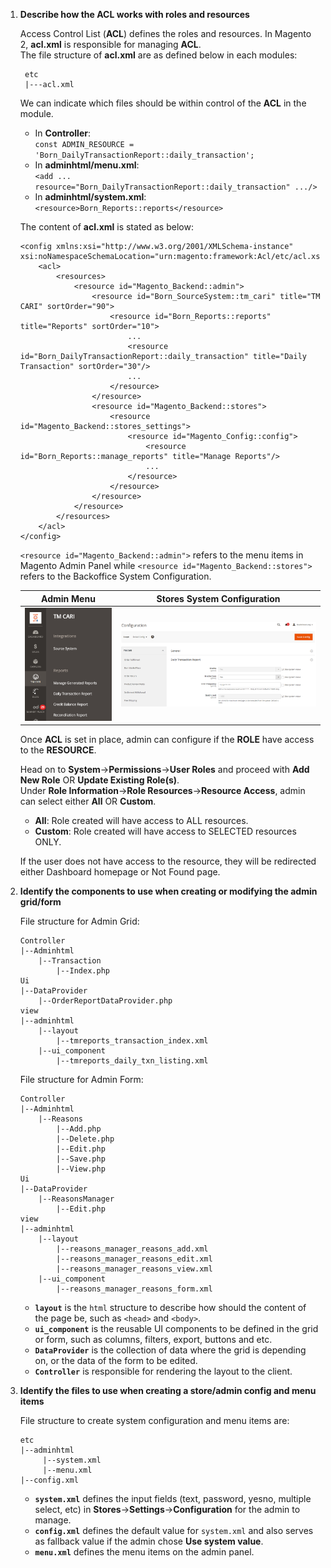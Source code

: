 1. __Describe how the ACL works with roles and resources__
   
   Access Control List (__ACL__) defines the roles and resources. In Magento 2, __acl.xml__ is responsible for managing __ACL__.<br/> 
   The file structure of __acl.xml__ are as defined below in each modules:
   ```
    etc
    |---acl.xml
   ```
   We can indicate which files should be within control of the __ACL__ in the module.
   - In __Controller__:<br/>`const ADMIN_RESOURCE = 'Born_DailyTransactionReport::daily_transaction';`
   - In __adminhtml/menu.xml__:<br/>`<add ... resource="Born_DailyTransactionReport::daily_transaction" .../>`
   - In __adminhtml/system.xml__:<br/>`<resource>Born_Reports::reports</resource>`

   The content of __acl.xml__ is stated as below:
    ```
    <config xmlns:xsi="http://www.w3.org/2001/XMLSchema-instance" xsi:noNamespaceSchemaLocation="urn:magento:framework:Acl/etc/acl.xsd">
        <acl>
            <resources>
                <resource id="Magento_Backend::admin">
                    <resource id="Born_SourceSystem::tm_cari" title="TM CARI" sortOrder="90">
                        <resource id="Born_Reports::reports" title="Reports" sortOrder="10">
                            ...
                            <resource id="Born_DailyTransactionReport::daily_transaction" title="Daily Transaction" sortOrder="30"/>
                            ...
                        </resource>
                    </resource>
                    <resource id="Magento_Backend::stores">
                        <resource id="Magento_Backend::stores_settings">
                            <resource id="Magento_Config::config">
                                <resource id="Born_Reports::manage_reports" title="Manage Reports"/>
                                ...
                            </resource>
                        </resource>
                    </resource>
                </resource>
            </resources>
        </acl>
    </config>
    ```

    `<resource id="Magento_Backend::admin">` refers to the menu items in Magento Admin Panel while `<resource id="Magento_Backend::stores">` refers to the Backoffice System Configuration.
    <center>

    | Admin Menu  | Stores System Configuration |
    |--------|-------------|
    | ![Admin Menu](../images/s1_acl_menu.png) | ![Stores System Configuration](../images/s1_acl_system_config.png) |
    
    </center>

    Once __ACL__ is set in place, admin can configure if the __ROLE__ have access to the __RESOURCE__.<br/>

    Head on to __System__→__Permissions__→__User Roles__ and proceed with __Add New Role__ OR __Update Existing Role(s)__.<br/>
    Under __Role Information__→__Role Resources__→__Resource Access__, admin can select either __All__ OR __Custom__.
    - __All__: Role created will have access to ALL resources.
    - __Custom__: Role created will have access to SELECTED resources ONLY.
  
    If the user does not have access to the resource, they will be redirected either Dashboard homepage or Not Found page.

2. __Identify the components to use when creating or modifying the admin grid/form__
   
    File structure for Admin Grid:
    ```
    Controller
    |--Adminhtml
        |--Transaction
            |--Index.php
    Ui
    |--DataProvider
        |--OrderReportDataProvider.php
    view
    |--adminhtml
        |--layout
            |--tmreports_transaction_index.xml
        |--ui_component
            |--tmreports_daily_txn_listing.xml
    ```

    File structure for Admin Form:
    ```
    Controller
    |--Adminhtml
        |--Reasons
            |--Add.php
            |--Delete.php
            |--Edit.php
            |--Save.php
            |--View.php
    Ui
    |--DataProvider
        |--ReasonsManager
            |--Edit.php
    view
    |--adminhtml
        |--layout
            |--reasons_manager_reasons_add.xml
            |--reasons_manager_reasons_edit.xml
            |--reasons_manager_reasons_view.xml
        |--ui_component
            |--reasons_manager_reasons_form.xml
    ```

   - __`layout`__ is the `html` structure to describe how should the content of the page be, such as `<head>` and `<body>`.
   - __`ui_component`__ is the reusable UI components to be defined in the grid or form, such as columns, filters, export, buttons and etc.
   - __`DataProvider`__ is the collection of data where the grid is depending on, or the data of the form to be edited. 
   - __`Controller`__ is responsible for rendering the layout to the client.
3. __Identify the files to use when creating a store/admin config and menu items__
   
   File structure to create system configuration and menu items are:
   ```
   etc
   |--adminhtml
        |--system.xml
        |--menu.xml
   |--config.xml
   ```
   - __`system.xml`__ defines the input fields (text, password, yesno, multiple select, etc) in __Stores__→__Settings__→__Configuration__ for the admin to manage.
   - __`config.xml`__ defines the default value for `system.xml` and also serves as fallback value if the admin chose __Use system value__.
   - __`menu.xml`__ defines the menu items on the admin panel.